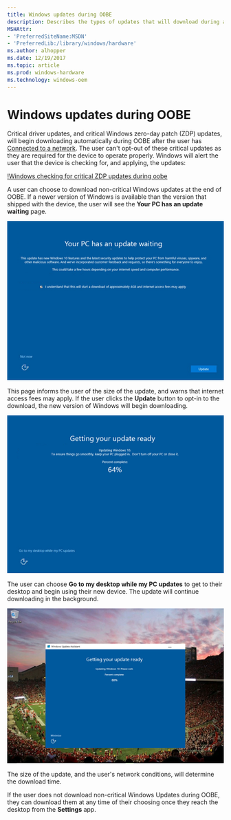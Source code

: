 ```yaml
---
title: Windows updates during OOBE
description: Describes the types of updates that will download during a user's Out of Box Experience
MSHAttr:
- 'PreferredSiteName:MSDN'
- 'PreferredLib:/library/windows/hardware'
ms.author: alhopper
ms.date: 12/19/2017
ms.topic: article
ms.prod: windows-hardware
ms.technology: windows-oem
---
```

# Windows updates during OOBE

Critical driver updates, and critical Windows zero-day patch (ZDP) updates, will begin downloading automatically during OOBE after the user has [Connected to a network](connect-to-network.md). The user can't opt-out of these critical updates as they are required for the device to operate properly. Windows will alert the user that the device is checking for, and applying, the updates:

[!Windows checking for critical ZDP updates during oobe](images/zdp-oobe.png)

A user can choose to download non-critical Windows updates at the end of OOBE. If a newer version of Windows is available than the version that shipped with the device, the user will see the **Your PC has an update waiting** page.

![Your PC has an update waiting](images/wu-oobe.png)

This page informs the user of the size of the update, and warns that internet access fees may apply. If the user clicks the **Update** button to opt-in to the download, the new version of Windows will begin downloading.

![Windows Update during OOBE experience](images/wu-oobe-experience.png)

The user can choose **Go to my desktop while my PC updates** to get to their desktop and begin using their new device. The update will continue downloading in the background.

![Windows Update during OOBE desktop experience](images/wu-oobe-desktop-experience.png)

The size of the update, and the user's network conditions, will determine the download time.

If the user does not download non-critical Windows Updates during OOBE, they can download them at any time of their choosing once they reach the desktop from the **Settings** app.